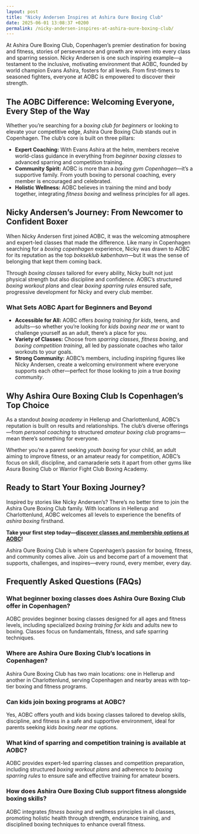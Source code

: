 ```yaml
---
layout: post
title: "Nicky Andersen Inspires at Ashira Oure Boxing Club"
date: 2025-06-01 13:08:37 +0200
permalink: /nicky-andersen-inspires-at-ashira-oure-boxing-club/
---
```

At Ashira Oure Boxing Club, Copenhagen’s premier destination for boxing and fitness, stories of perseverance and growth are woven into every class and sparring session. Nicky Andersen is one such inspiring example—a testament to the inclusive, motivating environment that AOBC, founded by world champion Evans Ashira, fosters for all levels. From first-timers to seasoned fighters, everyone at AOBC is empowered to discover their strength.

## The AOBC Difference: Welcoming Everyone, Every Step of the Way

Whether you’re searching for a *boxing club for beginners* or looking to elevate your competitive edge, Ashira Oure Boxing Club stands out in Copenhagen. The club’s core is built on three pillars:

- **Expert Coaching:** With Evans Ashira at the helm, members receive world-class guidance in everything from *beginner boxing classes* to advanced sparring and competition training.
- **Community Spirit:** AOBC is more than a *boxing gym Copenhagen*—it’s a supportive family. From youth boxing to personal coaching, every member is encouraged and celebrated.
- **Holistic Wellness:** AOBC believes in training the mind and body together, integrating *fitness boxing* and wellness principles for all ages.

## Nicky Andersen’s Journey: From Newcomer to Confident Boxer

When Nicky Andersen first joined AOBC, it was the welcoming atmosphere and expert-led classes that made the difference. Like many in Copenhagen searching for a *boxing copenhagen* experience, Nicky was drawn to AOBC for its reputation as the top *bokseklub københavn*—but it was the sense of belonging that kept them coming back.

Through *boxing classes* tailored for every ability, Nicky built not just physical strength but also discipline and confidence. AOBC’s structured *boxing workout plans* and clear *boxing sparring rules* ensured safe, progressive development for Nicky and every club member.

### What Sets AOBC Apart for Beginners and Beyond

- **Accessible for All:** AOBC offers *boxing training for kids*, teens, and adults—so whether you’re looking for *kids boxing near me* or want to challenge yourself as an adult, there’s a place for you.
- **Variety of Classes:** Choose from *sparring classes*, *fitness boxing*, and *boxing competition training*, all led by passionate coaches who tailor workouts to your goals.
- **Strong Community:** AOBC’s members, including inspiring figures like Nicky Andersen, create a welcoming environment where everyone supports each other—perfect for those looking to join a true *boxing community*.

## Why Ashira Oure Boxing Club Is Copenhagen’s Top Choice

As a standout *boxing academy* in Hellerup and Charlottenlund, AOBC’s reputation is built on results and relationships. The club’s diverse offerings—from *personal coaching* to structured *amateur boxing club* programs—mean there’s something for everyone.

Whether you’re a parent seeking *youth boxing* for your child, an adult aiming to improve fitness, or an amateur ready for competition, AOBC’s focus on skill, discipline, and camaraderie sets it apart from other gyms like Asura Boxing Club or Warrior Fight Club Boxing Academy.

## Ready to Start Your Boxing Journey?

Inspired by stories like Nicky Andersen’s? There’s no better time to join the Ashira Oure Boxing Club family. With locations in Hellerup and Charlottenlund, AOBC welcomes all levels to experience the benefits of *ashira boxing* firsthand.

**Take your first step today—[discover classes and membership options at AOBC](https://www.ashiraoure.com/)!**

Ashira Oure Boxing Club is where Copenhagen’s passion for boxing, fitness, and community comes alive. Join us and become part of a movement that supports, challenges, and inspires—every round, every member, every day.

## Frequently Asked Questions (FAQs)

### What beginner boxing classes does Ashira Oure Boxing Club offer in Copenhagen?  
AOBC provides beginner boxing classes designed for all ages and fitness levels, including specialized *boxing training for kids* and adults new to boxing. Classes focus on fundamentals, fitness, and safe sparring techniques.

### Where are Ashira Oure Boxing Club’s locations in Copenhagen?  
Ashira Oure Boxing Club has two main locations: one in Hellerup and another in Charlottenlund, serving Copenhagen and nearby areas with top-tier boxing and fitness programs.

### Can kids join boxing programs at AOBC?  
Yes, AOBC offers youth and kids boxing classes tailored to develop skills, discipline, and fitness in a safe and supportive environment, ideal for parents seeking *kids boxing near me* options.

### What kind of sparring and competition training is available at AOBC?  
AOBC provides expert-led sparring classes and competition preparation, including structured *boxing workout plans* and adherence to *boxing sparring rules* to ensure safe and effective training for amateur boxers.

### How does Ashira Oure Boxing Club support fitness alongside boxing skills?  
AOBC integrates *fitness boxing* and wellness principles in all classes, promoting holistic health through strength, endurance training, and disciplined boxing techniques to enhance overall fitness.

<script type="application/ld+json">
{
  "@context": "https://schema.org",
  "@type": "BlogPosting",
  "headline": "Nicky Andersen Inspires at Ashira Oure Boxing Club",
  "description": "At Ashira Oure Boxing Club, Copenhagen’s premier destination for boxing and fitness, stories of perseverance and growth are woven into every class and sparring session. Nicky Andersen is one such inspiring example—a testament to the inclusive, motivating environment that AOBC, founded by world champion Evans Ashira, fosters for all levels.",
  "image": "https://www.ashiraoure.com/images/boxing-club-copenhagen.jpg",
  "author": {
    "@type": "Person",
    "name": "Evans Ashira"
  },
  "publisher": {
    "@type": "Person",
    "name": "Evans Ashira"
  },
  "datePublished": "2024-04-27",
  "mainEntityOfPage": {
    "@type": "WebPage",
    "@id": "https://www.ashiraoure.com/blog/nicky-andersen-inspires"
  },
  "keywords": "ashira oure boxing club, ashira oure, aobc, evans ashira, ashira boxing, boxing club copenhagen, boxing gym copenhagen, boxing copenhagen, hellerup boxing gym, copenhagen boxing club, bokseklub københavn, beginner boxing classes, boxing club for beginners, boxing academy, youth boxing, kids boxing near me, boxing classes, sparring classes, boxing competition training, boxing training for kids, amateur boxing club, boxing fitness, fitness boxing, boxing community"
}
</script>

<script type="application/ld+json">
{
  "@context": "https://schema.org",
  "@type": "FAQPage",
  "mainEntity": [
    {
      "@type": "Question",
      "name": "What beginner boxing classes does Ashira Oure Boxing Club offer in Copenhagen?",
      "acceptedAnswer": {
        "@type": "Answer",
        "text": "AOBC provides beginner boxing classes designed for all ages and fitness levels, including specialized boxing training for kids and adults new to boxing. Classes focus on fundamentals, fitness, and safe sparring techniques."
      }
    },
    {
      "@type": "Question",
      "name": "Where are Ashira Oure Boxing Club’s locations in Copenhagen?",
      "acceptedAnswer": {
        "@type": "Answer",
        "text": "Ashira Oure Boxing Club has two main locations: one in Hellerup and another in Charlottenlund, serving Copenhagen and nearby areas with top-tier boxing and fitness programs."
      }
    },
    {
      "@type": "Question",
      "name": "Can kids join boxing programs at AOBC?",
      "acceptedAnswer": {
        "@type": "Answer",
        "text": "Yes, AOBC offers youth and kids boxing classes tailored to develop skills, discipline, and fitness in a safe and supportive environment, ideal for parents seeking kids boxing near me options."
      }
    },
    {
      "@type": "Question",
      "name": "What kind of sparring and competition training is available at AOBC?",
      "acceptedAnswer": {
        "@type": "Answer",
        "text": "AOBC provides expert-led sparring classes and competition preparation, including structured boxing workout plans and adherence to boxing sparring rules to ensure safe and effective training for amateur boxers."
      }
    },
    {
      "@type": "Question",
      "name": "How does Ashira Oure Boxing Club support fitness alongside boxing skills?",
      "acceptedAnswer": {
        "@type": "Answer",
        "text": "AOBC integrates fitness boxing and wellness principles in all classes, promoting holistic health through strength, endurance training, and disciplined boxing techniques to enhance overall fitness."
      }
    }
  ]
}
</script>